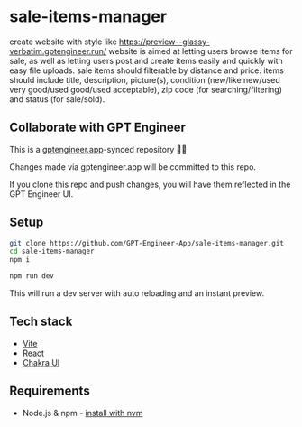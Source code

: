 # sale-items-manager

create website with style like https://preview--glassy-verbatim.gptengineer.run/
website is aimed at letting users browse items for sale, as well as letting users post and create items easily and quickly with easy file uploads. sale items should filterable by distance and price. items should include title, description, picture(s), condition (new/like new/used very good/used good/used acceptable), zip code (for searching/filtering) and status (for sale/sold).


## Collaborate with GPT Engineer

This is a [gptengineer.app](https://gptengineer.app)-synced repository 🌟🤖

Changes made via gptengineer.app will be committed to this repo.

If you clone this repo and push changes, you will have them reflected in the GPT Engineer UI.

## Setup

```sh
git clone https://github.com/GPT-Engineer-App/sale-items-manager.git
cd sale-items-manager
npm i
```

```sh
npm run dev
```

This will run a dev server with auto reloading and an instant preview.

## Tech stack

- [Vite](https://vitejs.dev/)
- [React](https://react.dev/)
- [Chakra UI](https://chakra-ui.com/)

## Requirements

- Node.js & npm - [install with nvm](https://github.com/nvm-sh/nvm#installing-and-updating)
